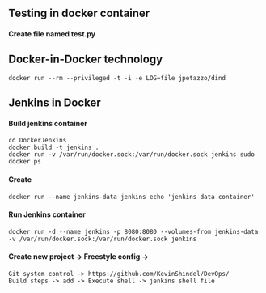 ## Testing in docker container

#### Create file named test.py


## Docker-in-Docker technology

```shell
docker run --rm --privileged -t -i -e LOG=file jpetazzo/dind
``` 

## Jenkins in Docker

#### Build jenkins container
```shell
cd DockerJenkins
docker build -t jenkins .
docker run -v /var/run/docker.sock:/var/run/docker.sock jenkins sudo docker ps
```
#### Create 
```shell
docker run --name jenkins-data jenkins echo 'jenkins data container' 
```

#### Run Jenkins container
```shell
docker run -d --name jenkins -p 8080:8080 --volumes-from jenkins-data -v /var/run/docker.sock:/var/run/docker.sock jenkins
```

#### Create new project -> Freestyle config ->
```text
Git system control -> https://github.com/KevinShindel/DevOps/
Build steps -> add -> Execute shell -> jenkins shell file

```
